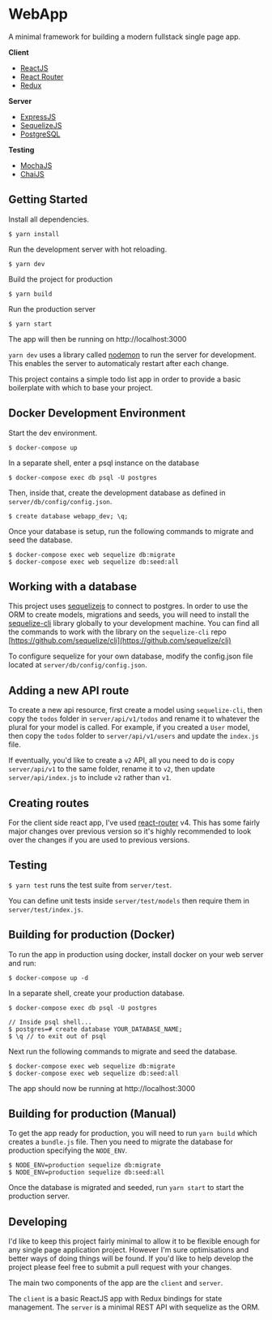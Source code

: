 # WebApp

A minimal framework for building a modern fullstack single page app.

**Client**
- [ReactJS](https://facebook.github.io/react/)
- [React Router](https://github.com/ReactTraining/react-router)
- [Redux](https://github.com/reactjs/redux)

**Server**
- [ExpressJS](https://expressjs.com/)
- [SequelizeJS](http://docs.sequelizejs.com/)
- [PostgreSQL](https://www.postgresql.org/)

**Testing**
- [MochaJS](https://mochajs.org/)
- [ChaiJS](http://chaijs.com/)

## Getting Started

Install all dependencies.

```
$ yarn install
```

Run the development server with hot reloading.

```
$ yarn dev
```

Build the project for production

```
$ yarn build
```

Run the production server

```
$ yarn start
```

The app will then be running on http://localhost:3000

`yarn dev` uses a library called [nodemon](https://github.com/remy/nodemon) to run the server for development. This enables the server to automaticaly restart after each change.

This project contains a simple todo list app in order to provide a basic boilerplate with which to base your project.

## Docker Development Environment

Start the dev environment.

```
$ docker-compose up
```

In a separate shell, enter a psql instance on the database

```
$ docker-compose exec db psql -U postgres
```

Then, inside that, create the development database as defined in `server/db/config/config.json`.

```
$ create database webapp_dev; \q;
```

Once your database is setup, run the following commands to migrate and seed the database.

```
$ docker-compose exec web sequelize db:migrate
$ docker-compose exec web sequelize db:seed:all
```

## Working with a database

This project uses [sequelizejs](http://docs.sequelizejs.com/) to connect to postgres. In order to use the ORM to create models, migrations and seeds, you will need to install the [sequelize-cli](https://github.com/sequelize/cli) library globally to your development machine. You can find all the commands to work with the library on the `sequelize-cli` repo [https://github.com/sequelize/cli](https://github.com/sequelize/cli)

To configure sequelize for your own database, modify the config.json file located at `server/db/config/config.json`.

## Adding a new API route

To create a new api resource, first create a model using `sequelize-cli`, then copy the `todos` folder in `server/api/v1/todos` and rename it to whatever the plural for your model is called. For example, if you created a `User` model, then copy the `todos` folder to `server/api/v1/users` and update the `index.js` file.

If eventually, you'd like to create a `v2` API, all you need to do is copy `server/api/v1` to the same folder, rename it to `v2`, then update `server/api/index.js` to include `v2` rather than `v1`.

## Creating routes

For the client side react app, I've used [react-router](https://reacttraining.com/react-router/) v4. This has some fairly major changes over previous version so it's highly recommended to look over the changes if you are used to previous versions.

## Testing

`$ yarn test` runs the test suite from `server/test`.

You can define unit tests inside `server/test/models` then require them in `server/test/index.js`.

## Building for production (Docker)

To run the app in production using docker, install docker on your web server and run:

```
$ docker-compose up -d
```

In a separate shell, create your production database.

```
$ docker-compose exec db psql -U postgres

// Inside psql shell...
$ postgres=# create database YOUR_DATABASE_NAME;
$ \q // to exit out of psql
```

Next run the following commands to migrate and seed the database.

```
$ docker-compose exec web sequelize db:migrate
$ docker-compose exec web sequelize db:seed:all
```

The app should now be running at http://localhost:3000

## Building for production (Manual)

To get the app ready for production, you will need to run `yarn build` which creates a `bundle.js` file. Then you need to migrate the database for production specifying the `NODE_ENV`.

```
$ NODE_ENV=production sequelize db:migrate
$ NODE_ENV=production sequelize db:seed:all
```

Once the database is migrated and seeded, run `yarn start` to start the production server.

## Developing

I'd like to keep this project fairly minimal to allow it to be flexible enough for any single page application project. However I'm sure optimisations and better ways of doing things will be found. If you'd like to help develop the project please feel free to submit a pull request with your changes.

The main two components of the app are the `client` and `server`.

The `client` is a basic ReactJS app with Redux bindings for state management. The `server` is a minimal REST API with sequelize as the ORM.